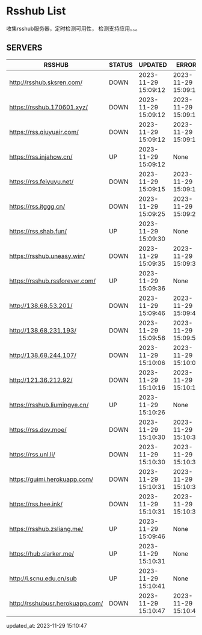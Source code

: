 # Rsshub List

收集rsshub服务器，定时检测可用性， 检测支持应用。。。


## SERVERS

|  RSSHUB   | STATUS  | UPDATED  | ERROR  | TWITTER |  
|  ----  | ----  | ----  | ----  | ---- |  
| http://rsshub.sksren.com/ | DOWN | 2023-11-29 15:09:12 | 2023-11-29 15:09:12 |  
| https://rsshub.170601.xyz/ | DOWN | 2023-11-29 15:09:12 | 2023-11-29 15:09:12 |  
| https://rss.qiuyuair.com/ | DOWN | 2023-11-29 15:09:12 | 2023-11-29 15:09:12 |  
| https://rss.injahow.cn/ | UP | 2023-11-29 15:09:12 | None ||  
| https://rss.feiyuyu.net/ | DOWN | 2023-11-29 15:09:15 | 2023-11-29 15:09:15 |  
| https://rss.itggg.cn/ | DOWN | 2023-11-29 15:09:25 | 2023-11-29 15:09:25 |  
| https://rss.shab.fun/ | UP | 2023-11-29 15:09:30 | None ||  
| https://rsshub.uneasy.win/ | DOWN | 2023-11-29 15:09:35 | 2023-11-29 15:09:35 |  
| https://rsshub.rssforever.com/ | UP | 2023-11-29 15:09:36 | None ||  
| http://138.68.53.201/ | DOWN | 2023-11-29 15:09:46 | 2023-11-29 15:09:46 |  
| http://138.68.231.193/ | DOWN | 2023-11-29 15:09:56 | 2023-11-29 15:09:56 |  
| http://138.68.244.107/ | DOWN | 2023-11-29 15:10:06 | 2023-11-29 15:10:06 |  
| http://121.36.212.92/ | DOWN | 2023-11-29 15:10:16 | 2023-11-29 15:10:16 |  
| https://rsshub.liumingye.cn/ | UP | 2023-11-29 15:10:26 | None ||  
| https://rss.dov.moe/ | DOWN | 2023-11-29 15:10:30 | 2023-11-29 15:10:30 |  
| https://rss.unl.li/ | DOWN | 2023-11-29 15:10:30 | 2023-11-29 15:10:30 |  
| https://guimi.herokuapp.com/ | DOWN | 2023-11-29 15:10:31 | 2023-11-29 15:10:31 |  
| https://rss.hee.ink/ | DOWN | 2023-11-29 15:10:31 | 2023-11-29 15:10:31 |  
| https://rsshub.zsliang.me/ | UP | 2023-11-29 15:09:46 | None |OK|  
| https://hub.slarker.me/ | UP | 2023-11-29 15:10:31 | None ||  
| http://i.scnu.edu.cn/sub | UP | 2023-11-29 15:10:41 | None ||  
| http://rsshubusr.herokuapp.com/ | DOWN | 2023-11-29 15:10:47 | 2023-11-29 15:10:47 |  
  

updated_at: 2023-11-29 15:10:47  
